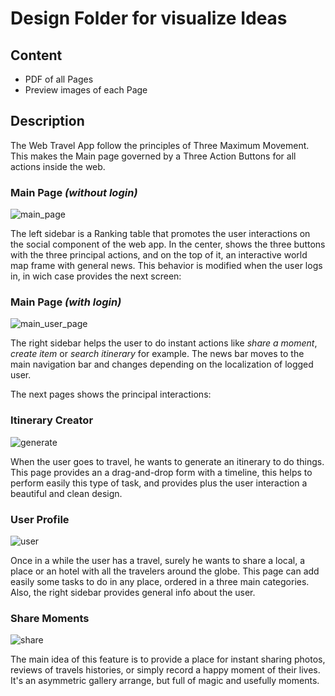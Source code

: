 # Design Folder for visualize Ideas

## Content

- PDF of all Pages
- Preview images of each Page

## Description

The Web Travel App follow the principles of Three Maximum Movement. This makes the Main page governed by a Three Action Buttons for all actions inside the web.

### Main Page _(without login)_

![main_page](https://github.com/fullstacktf/TravelWebApp/blob/develop/design/img/MainPage.jpg)

The left sidebar is a Ranking table that promotes the user interactions on the social component of the web app. In the center, shows the three buttons with the three principal actions, and on the top of it, an interactive world map frame with general news. This behavior is modified when the user logs in, in wich case provides the next screen:

### Main Page _(with login)_

![main_user_page](https://github.com/fullstacktf/TravelWebApp/blob/develop/design/img/UserMainPage.jpg)

The right sidebar helps the user to do instant actions like _share a moment_, _create item_ or _search itinerary_ for example. The news bar moves to the main navigation bar and changes depending on the localization of logged user.

The next pages shows the principal interactions:

### Itinerary Creator

![generate](https://github.com/fullstacktf/TravelWebApp/blob/develop/design/img/ItineraryCreator.jpg)

When the user goes to travel, he wants to generate an itinerary to do things. This page provides an a drag-and-drop form with a timeline, this helps to perform easily this type of task, and provides plus the user interaction a beautiful and clean design.

### User Profile

![user](https://github.com/fullstacktf/TravelWebApp/blob/develop/design/img/UserProfile.jpg)

Once in a while the user has a travel, surely he wants to share a local, a place or an hotel with all the travelers around the globe. This page can add easily some tasks to do in any place, ordered in a three main categories. Also, the right sidebar provides general info about the user.

### Share Moments

![share](https://github.com/fullstacktf/TravelWebApp/blob/develop/design/img/ShareMoment.jpg)

The main idea of this feature is to provide a place for instant sharing photos, reviews of travels histories, or simply record a happy moment of their lives. It's an asymmetric gallery arrange, but full of magic and usefully moments.
